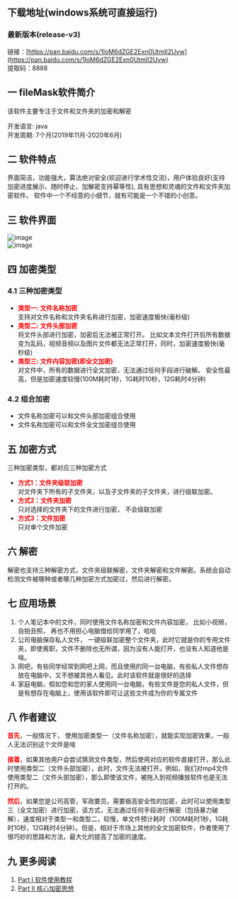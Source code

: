 ## 下载地址(windows系统可直接运行)
### 最新版本(release-v3)
链接：[https://pan.baidu.com/s/1IoM6dZGE2Exn0UtmII2Uvw](https://pan.baidu.com/s/1IoM6dZGE2Exn0UtmII2Uvw)  
提取码：8888
## 一 fileMask软件简介
该软件主要专注于文件和文件夹的加密和解密  

开发语言: java  
开发周期: 7个月(2019年11月-2020年6月)

## 二 软件特点
界面简洁，功能强大，算法绝对安全(欢迎进行学术性交流)，用户体验良好(支持加密进度展示、随时停止、加解密支持幂等性), 具有思想和灵魂的文件和文件夹加密软件。  软件中一个不经意的小细节，就有可能是一个不错的小创意。

## 三 软件界面
![image](https://note.youdao.com/yws/public/resource/9f8f257b581764f512dc7722bc66607c/xmlnote/E5409C9FFF384967A40C06716A110B0D/54346)  
![image](https://ucc.alicdn.com/pic/developer-ecology/ea2b5de3c56f46f1b08d9f805ebc58ca.png)  

## 四 加密类型
### 4.1 三种加密类型
* <strong><font color=#FF0000> 类型一: 文件名称加密 </font></strong>   
支持对文件名称和文件夹名称进行加密，加密速度极快(毫秒级)
* <strong><font color=#FF0000> 类型二: 文件头部加密 </font></strong>  
将文件头部进行加密，加密后无法被正常打开。 比如文本文件打开后所有数据变为乱码，视频音频以及图片文件都无法正常打开，同时，加密速度极快(毫秒级)
* <strong><font color=#FF0000> 类型三: 文件内容加密(即全文加密) </font></strong>  
对文件中，所有的数据进行全文加密，无法通过任何手段进行破解。 安全性最高，但是加密速度较慢(100M耗时1秒，1G耗时10秒，12G耗时4分钟)


### 4.2 组合加密
* 文件名称加密可以和文件头部加密组合使用
* 文件名称加密可以和文件全文加密组合使用

## 五 加密方式
三种加密类型，都对应三种加密方式
* <strong><font color=#FF0000> 方式1：文件夹级联加密 </font></strong>    
对文件夹下所有的子文件夹，以及子文件夹的子文件夹，进行级联加密。
* <strong><font color=#FF0000> 方式2：文件夹加密 </font></strong>    
只对选择的文件夹下的文件进行加密， 不会级联加密
* <strong><font color=#FF0000> 方式3：文件加密 </font></strong>  
只对单个文件加密

## 六 解密
解密也支持三种解密方式，文件夹级联解密，文件夹解密和文件解密。系统会自动检测文件被哪种或者哪几种加密方式加密过，然后进行解密。

## 七 应用场景
1. 个人笔记本中的文件，同时使用文件名称加密和文件内容加密， 比如小视频，自拍丑照， 再也不用担心电脑借给同学用了，哈哈
2. 公司电脑保存私人文件， 一键级联加密整个文件夹，此时它就是你的专用文件夹，即使离职，文件不删除也无所谓，因为没有人能打开，也没有人知道他是啥。
3. 网吧，有些同学经常到网吧上网，而且使用的同一台电脑，有些私人文件想存放在电脑中，又不想被其他人看见。此时该软件就是很好的选择
4. 家庭电脑，假如您和您的家人使用同一台电脑，有些文件是您的私人文件，但是有想存在电脑上，使用该软件即可让这些文件成为你的专属文件

## 八 作者建议
**<font color=#ff0000>首先</font>**，一般情况下， 使用加密类型一（文件名称加密），就能实现加密效果，一般人无法识别这个文件是啥

**<font color=#ff0000>接着</font>**，如果其他用户会尝试猜测文件类型，然后使用对应的软件直接打开，那么此时使用类型二（文件头部加密），此时，文件无法被打开。例如，我们对mp4文件使用类型二（文件头部加密），那么即使该文件，被拖入到视频播放软件也是无法打开的。

**<font color=#ff0000>然后</font>**，如果您是公司高管，军政要员，需要极高安全性的加密，此时可以使用类型三（全文加密）进行加密，该方式，无法通过任何手段进行解密（包括暴力破解），速度相对于类型一和类型二，较慢，单文件预计耗时（100M耗时1秒，1G耗时10秒，12G耗时4分钟）。但是，相对于市场上其他的全文加密软件，作者使用了很巧妙的思路和方法，最大化的提高了加密的速度。

## 九 更多阅读 
1. [Part Ⅰ 软件使用教程](https://github.com/quanzongwei/fileMask/blob/master/Part%20%E2%85%A0%20%E8%BD%AF%E4%BB%B6%E4%BD%BF%E7%94%A8%E6%95%99%E7%A8%8B.md)
2. [Part Ⅱ 核心加密思想](https://github.com/quanzongwei/fileMask/blob/master/Part%20%E2%85%A1%20%E6%A0%B8%E5%BF%83%E5%8A%A0%E5%AF%86%E6%80%9D%E6%83%B3.md)
